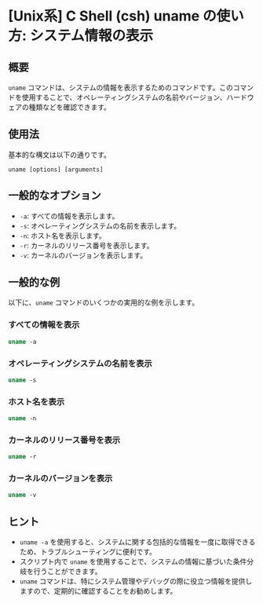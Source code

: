 # [Unix系] C Shell (csh) uname の使い方: システム情報の表示

## 概要
`uname` コマンドは、システムの情報を表示するためのコマンドです。このコマンドを使用することで、オペレーティングシステムの名前やバージョン、ハードウェアの種類などを確認できます。

## 使用法
基本的な構文は以下の通りです。

```
uname [options] [arguments]
```

## 一般的なオプション
- `-a`: すべての情報を表示します。
- `-s`: オペレーティングシステムの名前を表示します。
- `-n`: ホスト名を表示します。
- `-r`: カーネルのリリース番号を表示します。
- `-v`: カーネルのバージョンを表示します。

## 一般的な例
以下に、`uname` コマンドのいくつかの実用的な例を示します。

### すべての情報を表示
```csh
uname -a
```

### オペレーティングシステムの名前を表示
```csh
uname -s
```

### ホスト名を表示
```csh
uname -n
```

### カーネルのリリース番号を表示
```csh
uname -r
```

### カーネルのバージョンを表示
```csh
uname -v
```

## ヒント
- `uname -a` を使用すると、システムに関する包括的な情報を一度に取得できるため、トラブルシューティングに便利です。
- スクリプト内で `uname` を使用することで、システムの情報に基づいた条件分岐を行うことができます。
- `uname` コマンドは、特にシステム管理やデバッグの際に役立つ情報を提供しますので、定期的に確認することをお勧めします。